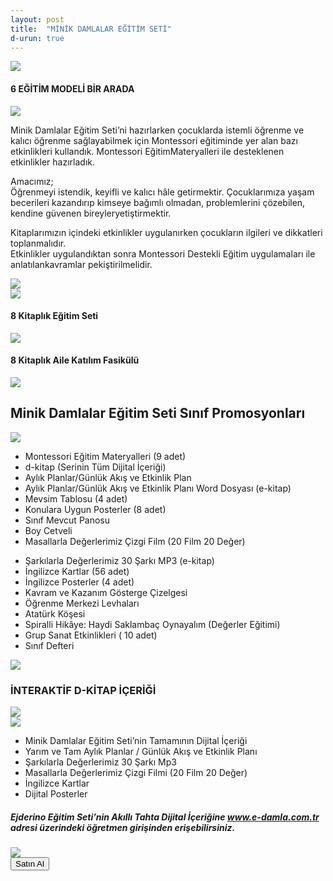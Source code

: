 ```yaml
---
layout: post
title:  "MİNİK DAMLALAR EĞİTİM SETİ"
d-urun: true
---
```

<section>
    <div class="container">
        <div class="row">
            <div class="col-12 text-center my-auto">
                <img src="{{ site.baseurl }}/assets/images/egitim-setleri/minik-damla/1.jpg">
            </div>
            <div class="col text-center mt-4">
                <h4><strong>6 EĞİTİM MODELİ BİR ARADA</strong><br></h4>
            </div>
        </div>
        <div class="row">
            <div class="col-12 col-md-6 text-center my-auto">
                <img src="{{ site.baseurl }}/assets/images/egitim-setleri/minik-damla/2.jpg">
            </div>
            <div class="col text-center my-auto">
                <p>Minik Damlalar Eğitim Seti’ni hazırlarken çocuklarda istemli öğrenme ve kalıcı öğrenme sağlayabilmek için Montessori eğitiminde yer alan bazı etkinlikleri kullandık. Montessori EğitimMateryalleri ile desteklenen etkinlikler hazırladık.<br></p>
                <p>Amacımız;<br>Öğrenmeyi istendik, keyifli ve kalıcı hâle getirmektir. Çocuklarımıza yaşam becerileri kazandırıp kimseye bağımlı olmadan, problemlerini çözebilen, kendine güvenen bireyleryetiştirmektir.<br></p>
            </div>
        </div>
        <div class="row">
            <div class="col text-center my-auto">
                <p>Kitaplarımızın içindeki etkinlikler uygulanırken çocukların ilgileri ve dikkatleri toplanmalıdır.<br>Etkinlikler uygulandıktan sonra Montessori Destekli Eğitim uygulamaları ile anlatılankavramlar pekiştirilmelidir.<br></p>
            </div>
            <div class="col-12 col-md-6 text-center my-auto">
                <img src="{{ site.baseurl }}/assets/images/egitim-setleri/minik-damla/3.jpg">
            </div>
        </div>
        <div class="row">
            <div class="col-12 text-center my-auto mt-4">
                <img  src="{{ site.baseurl }}/assets/images/egitim-setleri/minik-damla/4.jpg">
            </div>
            <div class="col text-center mt-4">
                <h4><strong>8 Kitaplık Eğitim Seti</strong><br></h4>
            </div>
        </div>
        <div class="row">
            <div class="col-12 text-center my-auto mt-4">
                <img src="{{ site.baseurl }}/assets/images/egitim-setleri/minik-damla/5.jpg">
            </div>
            <div class="col text-center mt-4">
                <h4><strong>8 Kitaplık&nbsp;Aile Katılım Fasikülü</strong><br></h4>
            </div>
        </div>
        <div class="row">
            <div class="col-12 text-center my-auto mt-4">    
                <img src="{{ site.baseurl }}/assets/images/egitim-setleri/minik-damla/6.jpg">
            </div>
        </div>
        <div class="row">
            <div class="col-md-12 text-center mt-4">
                <h1>Minik Damlalar Eğitim Seti Sınıf Promosyonları<br></h1>
            </div>
            <div class="col-12 col-md-6 text-center my-auto">
                <img src="{{ site.baseurl }}/assets/images/egitim-setleri/minik-damla/7.jpg">
            </div>
            <div class="col my-auto">
                <ul>
                    <li>Montessori Eğitim Materyalleri (9 adet)<br></li>
                    <li>d-kitap (Serinin Tüm Dijital İçeriği)<br></li>
                    <li>Aylık Planlar/Günlük Akış ve Etkinlik Plan<br></li>
                    <li>Aylık Planlar/Günlük Akış ve Etkinlik Planı Word Dosyası (e-kitap)<br></li>
                    <li>Mevsim Tablosu (4 adet)<br></li>
                    <li>Konulara Uygun Posterler (8 adet)<br></li>
                    <li>Sınıf Mevcut Panosu<br></li>
                    <li>Boy Cetveli<br></li>
                    <li>Masallarla Değerlerimiz Çizgi Film (20 Film 20 Değer)<br></li>
                </ul>
            </div>
        </div>
        <div class="row">
            <div class="col-md-6 col-xl-6">
                <ul>
                    <li>Şarkılarla Değerlerimiz 30 Şarkı MP3 (e-kitap)<br></li>
                    <li>İngilizce Kartlar (56 adet)<br></li>
                    <li>İngilizce Posterler (4 adet)<br></li>
                    <li>Kavram ve Kazanım Gösterge Çizelgesi<br></li>
                    <li>Öğrenme Merkezi Levhaları<br></li>
                    <li>Atatürk Köşesi<br></li>
                    <li>Spiralli Hikâye: Haydi Saklambaç Oynayalım (Değerler Eğitimi)<br></li>
                    <li>Grup Sanat Etkinlikleri ( 10 adet)<br></li>
                    <li>Sınıf Defteri<br></li>
                </ul>
            </div>
            <div class="col-md-6 col-xl-6 text-center my-auto">
                <img src="{{ site.baseurl }}/assets/images/egitim-setleri/minik-damla/8.jpg">
            </div>
        </div>
        <div class="row">
            <div class="col-12">
                <h3 class="text-center"><strong>İNTERAKTİF D-KİTAP İÇERİĞİ</strong><br></h3>
            </div>
            <div class="col-md-6 col-xl-6 text-center my-auto">
                <img src="{{ site.baseurl }}/assets/images/egitim-setleri/minik-damla/9.jpg">
            </div>
            <div class="col-md-6 col-xl-6 text-center my-auto">
                <img src="{{ site.baseurl }}/assets/images/egitim-setleri/minik-damla/10.jpg">
            </div>
            <div class="col-md-12 col-xl-6 offset-xl-3">
                <ul>
                    <li>Minik Damlalar Eğitim Seti’nin Tamamının Dijital İçeriği<br></li>
                    <li>Yarım ve Tam Aylık Planlar / Günlük Akış ve Etkinlik Planı<br></li>
                    <li>Şarkılarla Değerlerimiz 30 Şarkı Mp3<br></li>
                    <li>Masallarla Değerlerimiz Çizgi Filmi (20 Film 20 Değer)<br></li>
                    <li>İngilizce Kartlar<br></li>
                    <li>Dijital Posterler<br></li>
                </ul>
            </div>
        </div>
        <div class="row">
            <div class="col-12 mt-4">
                <h5 class="text-center">Ejderino Eğitim Seti’nin Akıllı Tahta Dijital İçeriğine <a href="https://e-damla.com.tr/">www.e-damla.com.tr</a> adresi üzerindeki öğretmen girişinden erişebilirsiniz.<br></h5>
            </div>
            <div class="col-md-12 col-xl-12 text-center my-auto">
                <img src="{{ site.baseurl }}/assets/images/egitim-setleri/minik-damla/11.jpg">
            </div>
        </div>
        <div class="row">
            <div class="col-12 text-center">
                <a href="https://www.damlayayinevi.com.tr/2018-minik-damlalar-egitim-seti-montessori-destekli">
                    <button type="button" class="btn btn-outline-primary btn-lg" style="color: black;">Satın Al</button>
                </a>
            </div>
        </div>
    </div>
</section>
